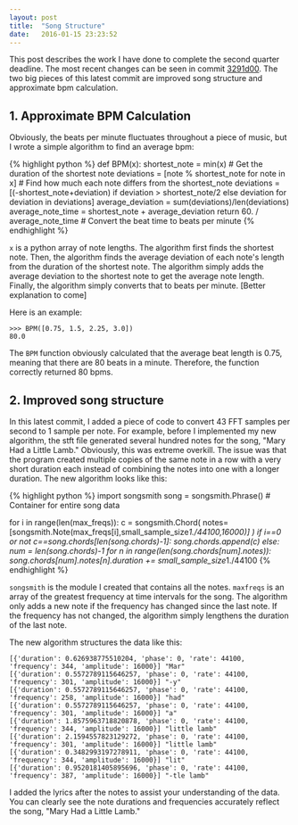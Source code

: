 ```yaml
---
layout: post
title:  "Song Structure"
date:   2016-01-15 23:23:52
---
```


This post describes the work I have done to complete the second quarter deadline. The most recent changes can be seen in commit [3291d00](https://github.com/ejmsoftware/algorithmic-musician/commit/20c71ceb1478224a1f2b36c237a577f771f1de67). The two big pieces of this latest commit are improved song structure and approximate bpm calculation.

## 1. Approximate BPM Calculation

Obviously, the beats per minute fluctuates throughout a piece of music, but I wrote a simple algorithm to find an average bpm:

{% highlight python %}
def BPM(x):
    shortest_note = min(x) # Get the duration of the shortest note
    deviations = [note % shortest_note for note in x] # Find how much each note differs from the shortest_note
    deviations = [(-shortest_note+deviation) if deviation > shortest_note/2 else deviation for deviation in deviations]
    average_deviation = sum(deviations)/len(deviations)
    average_note_time = shortest_note + average_deviation
    return 60. / average_note_time # Convert the beat time to beats per minute
{% endhighlight %}

`x` is a python array of note lengths. The algorithm first finds the shortest note. Then, the algorithm finds the average deviation of each note's length from the duration of the shortest note. The algorithm simply adds the average deviation to the shortest note to get the average note length. Finally, the algorithm simply converts that to beats per minute. [Better explanation to come]

Here is an example:

    >>> BPM([0.75, 1.5, 2.25, 3.0])
    80.0

The `BPM` function obviously calculated that the average beat length is 0.75, meaning that there are 80 beats in a minute. Therefore, the function correctly returned 80 bpms.

## 2. Improved song structure

In this latest commit, I added a piece of code to convert 43 FFT samples per second to 1 sample per note. For example, before I implemented my new algorithm, the stft file generated several hundred notes for the song, "Mary Had a Little Lamb." Obviously, this was extreme overkill. The issue was that the program created multiple copies of the same note in a row with a very short duration each instead of combining the notes into one with a longer duration. The new algorithm looks like this:

{% highlight python %}
import songsmith
song = songsmith.Phrase() # Container for entire song data

for i in range(len(max_freqs)):
    c = songsmith.Chord(
        notes=[songsmith.Note(max_freqs[i],small_sample_size*1./44100,16000)]
    )
    if i==0 or not c==song.chords[len(song.chords)-1]:
        song.chords.append(c)
    else:
        num = len(song.chords)-1
        for n in range(len(song.chords[num].notes)):
            song.chords[num].notes[n].duration += small_sample_size*1./44100
{% endhighlight %}

`songsmith` is the module I created that contains all the notes. `maxfreqs` is an array of the greatest frequency at time intervals for the song. The algorithm only adds a new note if the frequency has changed since the last note. If the frequency has not changed, the algorithm simply lengthens the duration of the last note.

The new algorithm structures the data like this:

    [{'duration': 0.626938775510204, 'phase': 0, 'rate': 44100, 'frequency': 344, 'amplitude': 16000}] "Mar"
    [{'duration': 0.5572789115646257, 'phase': 0, 'rate': 44100, 'frequency': 301, 'amplitude': 16000}] "-y"
    [{'duration': 0.5572789115646257, 'phase': 0, 'rate': 44100, 'frequency': 258, 'amplitude': 16000}] "had"
    [{'duration': 0.5572789115646257, 'phase': 0, 'rate': 44100, 'frequency': 301, 'amplitude': 16000}] "a"
    [{'duration': 1.8575963718820878, 'phase': 0, 'rate': 44100, 'frequency': 344, 'amplitude': 16000}] "little lamb"
    [{'duration': 2.1594557823129272, 'phase': 0, 'rate': 44100, 'frequency': 301, 'amplitude': 16000}] "little lamb"
    [{'duration': 0.3482993197278911, 'phase': 0, 'rate': 44100, 'frequency': 344, 'amplitude': 16000}] "lit"
    [{'duration': 0.9520181405895696, 'phase': 0, 'rate': 44100, 'frequency': 387, 'amplitude': 16000}] "-tle lamb"

I added the lyrics after the notes to assist your understanding of the data. You can clearly see the note durations and frequencies accurately reflect the song, "Mary Had a Little Lamb."
